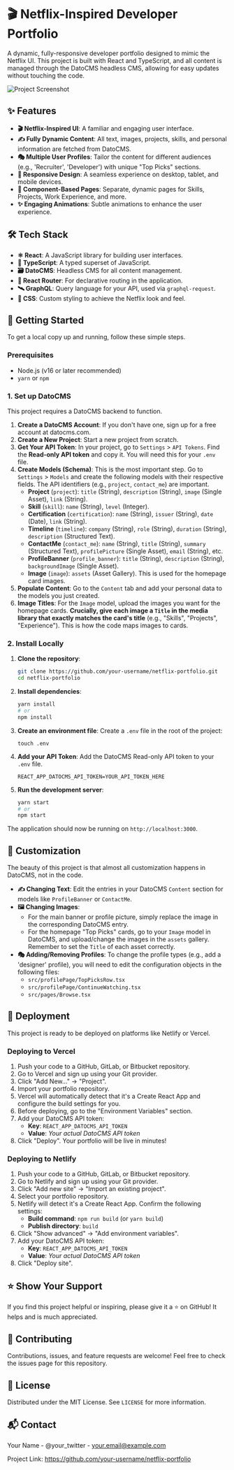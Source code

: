 # 🎬 Netflix-Inspired Developer Portfolio

A dynamic, fully-responsive developer portfolio designed to mimic the Netflix UI. This project is built with React and TypeScript, and all content is managed through the DatoCMS headless CMS, allowing for easy updates without touching the code.

<!-- It's highly recommended to replace this with a screenshot of your project! -->
![Project Screenshot](https://via.placeholder.com/800x400.png?text=Your+Portfolio+Screenshot)

## ✨ Features

*   **🎬 Netflix-Inspired UI**: A familiar and engaging user interface.
*   **✍️ Fully Dynamic Content**: All text, images, projects, skills, and personal information are fetched from DatoCMS.
*   **🎭 Multiple User Profiles**: Tailor the content for different audiences (e.g., 'Recruiter', 'Developer') with unique "Top Picks" sections.
*   **📱 Responsive Design**: A seamless experience on desktop, tablet, and mobile devices.
*   **🧩 Component-Based Pages**: Separate, dynamic pages for Skills, Projects, Work Experience, and more.
*   **✨ Engaging Animations**: Subtle animations to enhance the user experience.

## 🛠️ Tech Stack

*   **⚛️ React**: A JavaScript library for building user interfaces.
*   **🔷 TypeScript**: A typed superset of JavaScript.
*   **🗃️ DatoCMS**: Headless CMS for all content management.
*   **🧭 React Router**: For declarative routing in the application.
*   **🛰️ GraphQL**: Query language for your API, used via `graphql-request`.
*   **🎨 CSS**: Custom styling to achieve the Netflix look and feel.

## 🚀 Getting Started

To get a local copy up and running, follow these simple steps.

### Prerequisites

*   Node.js (v16 or later recommended)
*   `yarn` or `npm`

### 1. Set up DatoCMS

This project requires a DatoCMS backend to function.

1.  **Create a DatoCMS Account**: If you don't have one, sign up for a free account at datocms.com.
2.  **Create a New Project**: Start a new project from scratch.
3.  **Get Your API Token**: In your project, go to `Settings` > `API Tokens`. Find the **Read-only API token** and copy it. You will need this for your `.env` file.
4.  **Create Models (Schema)**: This is the most important step. Go to `Settings` > `Models` and create the following models with their respective fields. The API identifiers (e.g., `project`, `contact_me`) are important.
    *   **Project** (`project`): `title` (String), `description` (String), `image` (Single Asset), `link` (String).
    *   **Skill** (`skill`): `name` (String), `level` (Integer).
    *   **Certification** (`certification`): `name` (String), `issuer` (String), `date` (Date), `link` (String).
    *   **Timeline** (`timeline`): `company` (String), `role` (String), `duration` (String), `description` (Structured Text).
    *   **ContactMe** (`contact_me`): `name` (String), `title` (String), `summary` (Structured Text), `profilePicture` (Single Asset), `email` (String), etc.
    *   **ProfileBanner** (`profile_banner`): `title` (String), `description` (String), `backgroundImage` (Single Asset).
    *   **Image** (`image`): `assets` (Asset Gallery). This is used for the homepage card images.
5.  **Populate Content**: Go to the `Content` tab and add your personal data to the models you just created.
6.  **Image Titles**: For the `Image` model, upload the images you want for the homepage cards. **Crucially, give each image a `Title` in the media library that exactly matches the card's title** (e.g., "Skills", "Projects", "Experience"). This is how the code maps images to cards.

### 2. Install Locally

1.  **Clone the repository**:
    ```sh
    git clone https://github.com/your-username/netflix-portfolio.git
    cd netflix-portfolio
    ```
2.  **Install dependencies**:
    ```sh
    yarn install
    # or
    npm install
    ```
3.  **Create an environment file**: Create a `.env` file in the root of the project:
    ```
    touch .env
    ```
4.  **Add your API Token**: Add the DatoCMS Read-only API token to your `.env` file.
    ```env
    REACT_APP_DATOCMS_API_TOKEN=YOUR_API_TOKEN_HERE
    ```
5.  **Run the development server**:
    ```sh
    yarn start
    # or
    npm start
    ```
The application should now be running on `http://localhost:3000`.

## 🎨 Customization

The beauty of this project is that almost all customization happens in DatoCMS, not in the code.

*   **✍️ Changing Text**: Edit the entries in your DatoCMS `Content` section for models like `ProfileBanner` or `ContactMe`.
*   **🖼️ Changing Images**:
    *   For the main banner or profile picture, simply replace the image in the corresponding DatoCMS entry.
    *   For the homepage "Top Picks" cards, go to your `Image` model in DatoCMS, and upload/change the images in the `assets` gallery. Remember to set the `Title` of each asset correctly.
*   **🎭 Adding/Removing Profiles**: To change the profile types (e.g., add a 'designer' profile), you will need to edit the configuration objects in the following files:
    *   `src/profilePage/TopPicksRow.tsx`
    *   `src/profilePage/ContinueWatching.tsx`
    *   `src/pages/Browse.tsx`

## 🚀 Deployment

This project is ready to be deployed on platforms like Netlify or Vercel.

### Deploying to Vercel

1.  Push your code to a GitHub, GitLab, or Bitbucket repository.
2.  Go to Vercel and sign up using your Git provider.
3.  Click "Add New..." → "Project".
4.  Import your portfolio repository.
5.  Vercel will automatically detect that it's a Create React App and configure the build settings for you.
6.  Before deploying, go to the "Environment Variables" section.
7.  Add your DatoCMS API token:
    *   **Key**: `REACT_APP_DATOCMS_API_TOKEN`
    *   **Value**: *Your actual DatoCMS API token*
8.  Click "Deploy". Your portfolio will be live in minutes!

### Deploying to Netlify

1.  Push your code to a GitHub, GitLab, or Bitbucket repository.
2.  Go to Netlify and sign up using your Git provider.
3.  Click "Add new site" → "Import an existing project".
4.  Select your portfolio repository.
5.  Netlify will detect it's a Create React App. Confirm the following settings:
    *   **Build command**: `npm run build` (or `yarn build`)
    *   **Publish directory**: `build`
6.  Click "Show advanced" → "Add environment variables".
7.  Add your DatoCMS API token:
    *   **Key**: `REACT_APP_DATOCMS_API_TOKEN`
    *   **Value**: *Your actual DatoCMS API token*
8.  Click "Deploy site".

## ⭐ Show Your Support

If you find this project helpful or inspiring, please give it a ⭐ on GitHub! It helps and is much appreciated.

## 🤝 Contributing

Contributions, issues, and feature requests are welcome! Feel free to check the issues page for this repository.

## 📜 License

Distributed under the MIT License. See `LICENSE` for more information.

## 📬 Contact

Your Name - @your_twitter - your.email@example.com

Project Link: https://github.com/your-username/netflix-portfolio